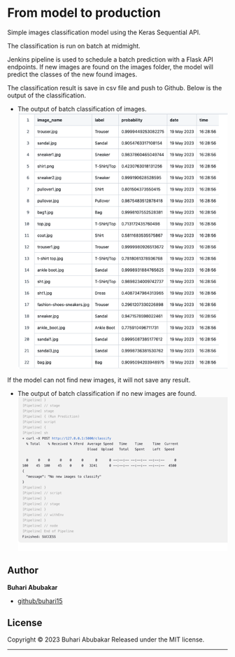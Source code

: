 # From model to production

Simple images classification model using the Keras Sequential API.

The classification is run on batch at midmight. 

Jenkins pipeline is used to schedule a batch prediction with a Flask API endpoints.
If new images are found on the images folder, the model will predict the classes of the new found images. 

The classification result is save in csv file and push to Github. Below is the output of the classification.
* The output of batch classification of images.<br>
![Output for batch result](https://github.com/buhari15/batch_images_classification/blob/master/Screenshot%202023-05-19%20at%2016.46.05.png)

If the model can not find new images, it will not save any result.<br>
* The output of batch classification if no new images are found.
![No new images are found](https://github.com/buhari15/batch_images_classification/blob/master/No_new_images.png)

## Author

**Buhari Abubakar**

+ [github/buhari15](https://github.com/buhari15)

## License

Copyright © 2023 Buhari Abubakar
Released under the MIT license.

***
